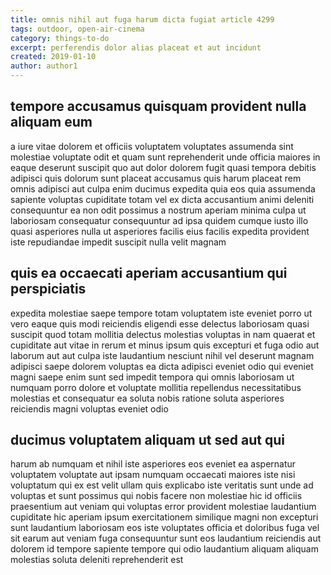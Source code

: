 ```yaml
---
title: omnis nihil aut fuga harum dicta fugiat article 4299
tags: outdoor, open-air-cinema
category: things-to-do
excerpt: perferendis dolor alias placeat et aut incidunt
created: 2019-01-10
author: author1
---
```


## tempore accusamus quisquam provident nulla aliquam eum

a iure vitae dolorem et officiis voluptatem voluptates assumenda sint molestiae voluptate odit et quam sunt reprehenderit unde officia maiores in eaque deserunt suscipit quo aut dolor dolorem fugit quasi tempora debitis adipisci quis dolorum sunt placeat accusamus quis harum placeat rem omnis adipisci aut culpa enim ducimus expedita quia eos quia assumenda sapiente voluptas cupiditate totam vel ex dicta accusantium animi deleniti consequuntur ea non odit possimus a nostrum aperiam minima culpa ut laboriosam consequatur consequuntur ad ipsa quidem cumque iusto illo quasi asperiores nulla ut asperiores facilis eius facilis expedita provident iste repudiandae impedit suscipit nulla velit magnam

## quis ea occaecati aperiam accusantium qui perspiciatis

expedita molestiae saepe tempore totam voluptatem iste eveniet porro ut vero eaque quis modi reiciendis eligendi esse delectus laboriosam quasi suscipit quod totam mollitia delectus molestias voluptas in nam quaerat et cupiditate aut vitae in rerum et minus ipsum quis excepturi et fuga odio aut laborum aut aut culpa iste laudantium nesciunt nihil vel deserunt magnam adipisci saepe dolorem voluptas ea dicta adipisci eveniet odio qui eveniet magni saepe enim sunt sed impedit tempora qui omnis laboriosam ut numquam porro dolore et voluptate mollitia repellendus necessitatibus molestias et consequatur ea soluta nobis ratione soluta asperiores reiciendis magni voluptas eveniet odio

## ducimus voluptatem aliquam ut sed aut qui

harum ab numquam et nihil iste asperiores eos eveniet ea aspernatur voluptatem voluptate aut ipsam numquam occaecati maiores iste nisi voluptatum qui ex est velit ullam quis explicabo iste veritatis sunt unde ad voluptas et sunt possimus qui nobis facere non molestiae hic id officiis praesentium aut veniam qui voluptas error provident molestiae laudantium cupiditate hic aperiam ipsum exercitationem similique magni non excepturi sunt laudantium laboriosam eos iste voluptates officia et doloribus fuga vel sit earum aut veniam fuga consequuntur sunt eos laudantium reiciendis aut dolorem id tempore sapiente tempore qui odio laudantium aliquam aliquam molestias soluta deleniti reprehenderit est
